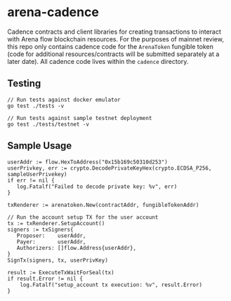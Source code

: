 # arena-cadence
Cadence contracts and client libraries for creating transactions to interact with Arena flow blockchain resources. For the purposes of mainnet review, this repo only contains cadence code for the `ArenaToken` fungible token (code for additional resources/contracts will be submitted separately at a later date). All cadence code lives within the `cadence` directory.  

## Testing ##
  
  ```
  // Run tests against docker emulator
  go test ./tests -v
  
  // Run tests against sample testnet deployment
  go test ./tests/testnet -v
  ```
  
## Sample Usage ##

  ``` 
userAddr := flow.HexToAddress("0x15b169c50310d253")
userPrivkey, err := crypto.DecodePrivateKeyHex(crypto.ECDSA_P256, sampleUserPrivekey)
if err != nil {
     log.Fatalf("Failed to decode private key: %v", err)
}

txRenderer := arenatoken.New(contractAddr, fungibleTokenAddr)

// Run the account setup TX for the user account
tx := txRenderer.SetupAccount()
signers := txSigners{
     Proposer:    userAddr,
     Payer:       userAddr,
     Authorizers: []flow.Address{userAddr},
}
SignTx(signers, tx, userPrivKey)

result := ExecuteTxWaitForSeal(tx)
if result.Error != nil {
      log.Fatalf("setup_account tx execution: %v", result.Error)
}
  ```

